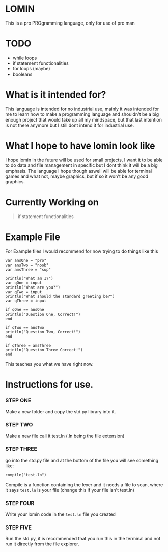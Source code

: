 # LOMIN
This is a pro PROgramming language, only for use of pro man

# TODO

- while loops
- if statement functionalities
- for loops (maybe)
- booleans

# What is it intended for?
This language is intended for no industrial use, mainly it was intended for me to learn how to make a programming language and shouldn't
be a big enough project that would take up all my mindspace, but that last intention is not there anymore but I still dont intend it for
industrial use.

# What I hope to have lomin look like
I hope lomin in the future will be used for small projects, I want it to be able to do data and file management in specific but
I dont think it will be a big emphasis. The language I hope though aswell will be able for terminal games and what not, 
maybe graphics, but if so it won't be any good graphics.

# Currently Working on
> if statement functionalities

# Example File

For Example files I would recommend for now trying to do things like this
```
var ansOne = "pro"
var ansTwo = "noob"
var amsThree = "sup"

println("What am I?")
var qOne = input
println("What are you?")
var qTwo = input
println("What should the standard greeting be?")
var qThree = input

if qOne == ansOne
println("Question One, Correct!")
end

if qTwo == ansTwo
println("Question Two, Correct!")
end

if qThree = amsThree
println("Question Three Correct!")
end

```
This teaches you what we have right now.

# Instructions for use.
### STEP ONE
Make a new folder and copy the std.py library into it.

### STEP TWO
Make a new file call it test.ln (.ln being the file extension)

### STEP THREE
go into the std.py file and at the bottom of the file you will see something like:
```
compile("test.ln")
```
Compile is a function containing the lexer and it needs a file to scan, where it says ```test.ln``` is your file (change this if your file isn't test.ln)

### STEP FOUR
Write your lomin code in the ```test.ln``` file you created 

### STEP FIVE
Run the std.py, it is recommended that you run this in the terminal and not run it directly from the file explorer.


